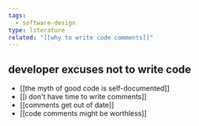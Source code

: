 ```yaml
---
tags:
  - software-design
type: literature
related: "[[why to write code comments]]"
---
```



## developer excuses not to write code

- [[the myth of good code is self-documented]]
- [[i don't have time to write comments]]
- [[comments get out of date]]
- [[code comments might be worthless]]


